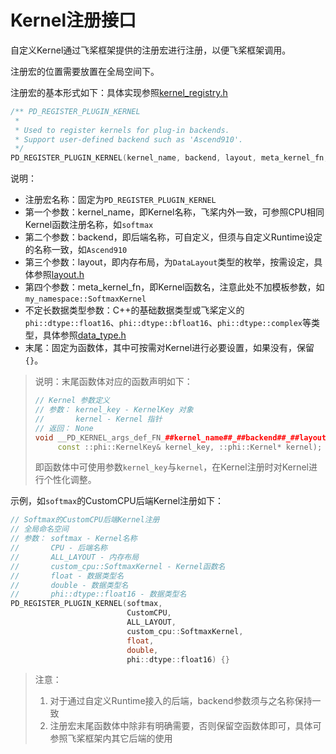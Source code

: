 # Kernel注册接口

自定义Kernel通过飞桨框架提供的注册宏进行注册，以便飞桨框架调用。

注册宏的位置需要放置在全局空间下。

注册宏的基本形式如下：具体实现参照[kernel_registry.h](https://github.com/PaddlePaddle/Paddle/blob/develop/paddle/phi/core/kernel_registry.h)

```c++
/** PD_REGISTER_PLUGIN_KERNEL
 *
 * Used to register kernels for plug-in backends.
 * Support user-defined backend such as 'Ascend910'.
 */
PD_REGISTER_PLUGIN_KERNEL(kernel_name, backend, layout, meta_kernel_fn, ...)) {}
```

说明：

- 注册宏名称：固定为`PD_REGISTER_PLUGIN_KERNEL`
- 第一个参数：kernel_name，即Kernel名称，飞桨内外一致，可参照CPU相同Kernel函数注册名称，如`softmax`
- 第二个参数：backend，即后端名称，可自定义，但须与自定义Runtime设定的名称一致，如`Ascend910`
- 第三个参数：layout，即内存布局，为`DataLayout`类型的枚举，按需设定，具体参照[layout.h](https://github.com/PaddlePaddle/Paddle/blob/develop/paddle/phi/common/layout.h)
- 第四个参数：meta_kernel_fn，即Kernel函数名，注意此处不加模板参数，如`my_namespace::SoftmaxKernel`
- 不定长数据类型参数：C++的基础数据类型或飞桨定义的`phi::dtype::float16`、`phi::dtype::bfloat16`、`phi::dtype::complex`等类型，具体参照[data_type.h](https://github.com/PaddlePaddle/Paddle/blob/develop/paddle/phi/common/data_type.h)
- 末尾：固定为函数体，其中可按需对Kernel进行必要设置，如果没有，保留`{}`。

>说明：末尾函数体对应的函数声明如下：
>```c++
>// Kernel 参数定义
>// 参数： kernel_key - KernelKey 对象
>//       kernel - Kernel 指针
>// 返回： None
>void __PD_KERNEL_args_def_FN_##kernel_name##_##backend##_##layout(
>      const ::phi::KernelKey& kernel_key, ::phi::Kernel* kernel);
>```
>即函数体中可使用参数`kernel_key`与`kernel`，在Kernel注册时对Kernel进行个性化调整。

示例，如`softmax`的CustomCPU后端Kernel注册如下：

```c++
// Softmax的CustomCPU后端Kernel注册
// 全局命名空间
// 参数： softmax - Kernel名称
//       CPU - 后端名称
//       ALL_LAYOUT - 内存布局
//       custom_cpu::SoftmaxKernel - Kernel函数名
//       float - 数据类型名
//       double - 数据类型名
//       phi::dtype::float16 - 数据类型名
PD_REGISTER_PLUGIN_KERNEL(softmax,
                          CustomCPU,
                          ALL_LAYOUT,
                          custom_cpu::SoftmaxKernel,
                          float,
                          double,
                          phi::dtype::float16) {}
```

> 注意：
> 1. 对于通过自定义Runtime接入的后端，backend参数须与之名称保持一致
> 2. 注册宏末尾函数体中除非有明确需要，否则保留空函数体即可，具体可参照飞桨框架内其它后端的使用
